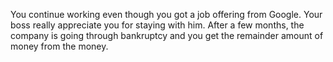 You continue working even though you got a job offering from Google. Your boss really appreciate you for staying with him. After a few months, the company is going through bankruptcy and you get the remainder amount of money from the money.
